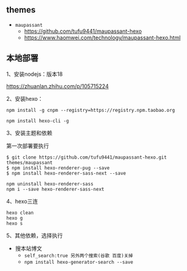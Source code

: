 ## themes

- `maupassant`
  - https://github.com/tufu9441/maupassant-hexo
  - https://www.haomwei.com/technology/maupassant-hexo.html

## 本地部署

1、安装nodejs：版本18

https://zhuanlan.zhihu.com/p/105715224

2、安装hexo：

```
npm install -g cnpm --registry=https://registry.npm.taobao.org
```

```
npm install hexo-cli -g
```

3、安装主题和依赖

第一次部署要执行

```
$ git clone https://github.com/tufu9441/maupassant-hexo.git themes/maupassant
$ npm install hexo-renderer-pug --save
$ npm install hexo-renderer-sass-next --save
```

```
npm uninstall hexo-renderer-sass
npm i --save hexo-renderer-sass-next
```

4、hexo三连

```
hexo clean
hexo g
hexo s
```

5、其他依赖，选择执行

- 搜本站博文
  - `self_search:true 另外两个搜索(谷歌 百度)关掉`
  - `npm install hexo-generator-search --save`
